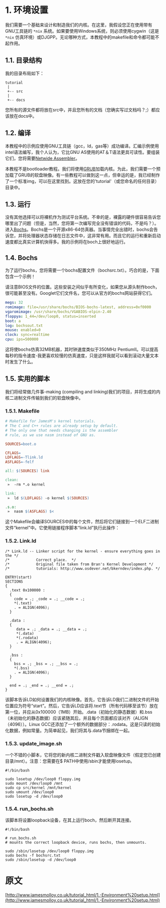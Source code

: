 # 1. 环境设置

我们需要一个基础来设计和制造我们的内核。在这里，我假设您正在使用带有GNU工具链的 `*nix` 系统。如果要使用Windows系统，则必须使用cygwin（这是 `*nix` 仿真环境）或DJGPP。无论哪种方式，本教程中的makefile和命令都可能不起作用。

## 1.1. 目录结构

我的目录布局如下：

```
tutorial
 |
 +-- src
 |
 +-- docs
```

您所有的源文件都将放在src中，并且您所有的文档（您确实写过文档吗？;）都应该放在docs中。

## 1.2. 编译

本教程中的示例应使用GNU工具链（gcc，ld，gas等）成功编译。汇编示例使用intel语法编写，我个人认为，它比GNU AS使用的AT＆T语法更具可读性。要组装它们，您将需要[Netwide Assembler](https://www.nasm.us/)。

本教程不是bootloader教程。我们将使用[GRUB](http://www.gnu.org/software/grub/)加载内核。为此，我们需要一个预加载了GRUB的软盘映像。有一些教程可以做到这一点，但幸运的是，我已经制作了一个标准img，可以在这里找到。这放在您的'tutorial'（或您命名的任何目录）目录中。

## 1.3. 运行

没有其他选择可以将裸机作为测试平台系统。不幸的是，裸露的硬件很容易告诉您哪里出了问题（但是，当然，您将第一次编写完全没有错误的代码，不是吗？）。进入[Bochs](http://bochs.sourceforge.net/)。Bochs是一个开源x86-64仿真器。当事情完全出错时，bochs会告诉您，并将处理器状态存储在日志文件中，这非常有用。而且它的运行和重新启动速度都比真实计算机快得多。我的示例将在boch上很好地运行。

## 1.4. Bochs

为了运行bochs，您将需要一个bochs配置文件（bochsrc.txt）。巧合的是，下面包含一个示例！

请注意BIOS文件的位置。这些安装之间似乎有所变化，如果您从源头制作boch，很可能甚至没有。Googlet它们文件名，您可以从官方的bochs网站获得它们。

```yaml
megs: 32
romimage: file=/usr/share/bochs/BIOS-bochs-latest, address=0xf0000
vgaromimage: /usr/share/bochs/VGABIOS-elpin-2.40
floppya: 1_44=/dev/loop0, status=inserted
boot: a
log: bochsout.txt
mouse: enabled=0
clock: sync=realtime
cpu: ips=500000
```

这将使bochs仿真32MB机器，其时钟速度类似于350MHz PentiumII。可以提高每秒的指令速度-我更喜欢较慢的仿真速度，只是这样我就可以看到滚动大量文本时发生了什么。

## 1.5. 实用的脚本

我们将经常做几件事-making (compiling and linking)我们的项目，并将生成的内核二进制文件传输到我们的软盘映像中。

### 1.5.1. Makefile

```makefile
# Makefile for JamesM's kernel tutorials.
# The C and C++ rules are already setup by default.
# The only one that needs changing is the assembler 
# rule, as we use nasm instead of GNU as.

SOURCES=boot.o

CFLAGS=
LDFLAGS=-Tlink.ld
ASFLAGS=-felf

all: $(SOURCES) link 

clean:
 » 	-rm *.o kernel

link:
 » 	ld $(LDFLAGS) -o kernel $(SOURCES)

.s.o:
 » 	nasm $(ASFLAGS) $<
```

这个Makefile会编译SOURCES中的每个文件，然后将它们链接到一个ELF二进制文件“kernel”中。它使用链接程序脚本“link.ld”执行此操作：

### 1.5.2. Link.ld

```
/* Link.ld -- Linker script for the kernel - ensure everything goes in the */
/*            Correct place.  */
/*            Original file taken from Bran's Kernel Development */
/*            tutorials: http://www.osdever.net/bkerndev/index.php. */

ENTRY(start)
SECTIONS
{
  .text 0x100000 :
  {
    code = .; _code = .; __code = .;
    *(.text)
    . = ALIGN(4096);
  }

  .data :
  {
     data = .; _data = .; __data = .;
     *(.data)
     *(.rodata)
     . = ALIGN(4096);
  }

  .bss :
  {
    bss = .; _bss = .; __bss = .;
    *(.bss)
    . = ALIGN(4096);
  }

  end = .; _end = .; __end = .;
}
```

该脚本告诉LD如何设置我们的内核映像。首先，它告诉LD我们二进制文件的开始位置应为符号“start”。然后，它告诉LD应该将.text节（所有代码移至该节）放在第一位，并应从0x100000（1MB）开始。.data（初始化的静态数据）和.bss（未初始化的静态数据）应该紧随其后，并且每个页面都应该对齐（ALIGN（4096））。Linux GCC还添加了一个额外的数据部分：.rodata。这是只读的初始化数据，例如常量。为简单起见，我们将其与.data节捆绑在一起。

### 1.5.3. update_image.sh

一个不错的小脚本，它将您的新内核二进制文件戳入软盘映像文件（假定您已创建目录/mnt）。注意：您需要在$ PATH中使用/sbin才能使用losetup。

```shell
#!/bin/bash

sudo losetup /dev/loop0 floppy.img
sudo mount /dev/loop0 /mnt
sudo cp src/kernel /mnt/kernel
sudo umount /dev/loop0
sudo losetup -d /dev/loop0
```

### 1.5.4. run_bochs.sh

该脚本将设置loopback设备，在其上运行boch，然后断开其连接。

```shell
#!/bin/bash

# run_bochs.sh
# mounts the correct loopback device, runs bochs, then unmounts.

sudo /sbin/losetup /dev/loop0 floppy.img
sudo bochs -f bochsrc.txt
sudo /sbin/losetup -d /dev/loop0
```

# 原文

[http://www.jamesmolloy.co.uk/tutorial_html/1.-Environment%20setup.html](http://www.jamesmolloy.co.uk/tutorial_html/1.-Environment%20setup.html)
